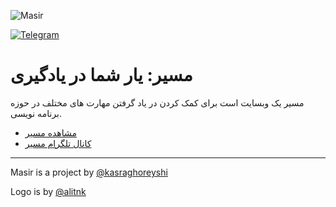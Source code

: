 ![Masir](https://raw.githubusercontent.com/masir-me/masir/main/graphics/readme-logo.png)

[![Telegram](https://persian-badge.iran.liara.run/api/badge/%D8%AA%D9%84%DA%AF%D8%B1%D8%A7%D9%85-%D8%AF%D8%B1%20%DA%A9%D8%A7%D9%86%D8%A7%D9%84%20%D8%B9%D8%B6%D9%88%20%D8%B4%D9%88%DB%8C%D8%AF-0088CC?logo=telegram)](https://t.me/my_masir)

# مسیر: یار شما در یادگیری

مسیر یک وبسایت است برای کمک کردن در یاد گرفتن مهارت های مختلف در حوزه برنامه نویسی.

- [مشاهده مسیر](https://masir.me)
- [کانال تلگرام مسیر](https://t.me/my_masir)

---

Masir is a project by [@kasraghoreyshi](https://github.com/kasraghoreyshi)

Logo is by [@alitnk](https://github.com/alitnk)
